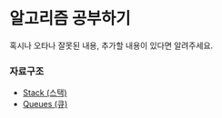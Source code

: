 # 알고리즘 공부하기

혹시나 오타나 잘못된 내용, 추가할 내용이 있다면 알려주세요.

### 자료구조

- [Stack (스택)](https://github.com/CheonWooseok/algorithm-study/blob/main/%08%EC%9E%90%EB%A3%8C%EA%B5%AC%EC%A1%B0/%EC%8A%A4%ED%83%9D.md)
- [Queues (큐)](https://github.com/CheonWooseok/algorithm-study/blob/main/%08%EC%9E%90%EB%A3%8C%EA%B5%AC%EC%A1%B0/큐.md)
